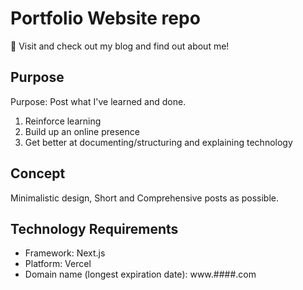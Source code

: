 # Portfolio Website repo

🐋 Visit and check out my blog and find out about me!

## Purpose

Purpose: Post what I've learned and done.

1. Reinforce learning
2. Build up an online presence
3. Get better at documenting/structuring and explaining technology

## Concept

Minimalistic design, Short and Comprehensive posts as possible.

## Technology Requirements

- Framework: Next.js
- Platform: Vercel
- Domain name (longest expiration date): www.####.com

<!--
### Tips

- Create first 3 posts before publishing any
- Publish blog posts regularly
- Share the work where the people are(ex) SNS)
- Remind the target audience
- https://www.freecodecamp.org/news/how-to-start-a-blog-book/

-->
